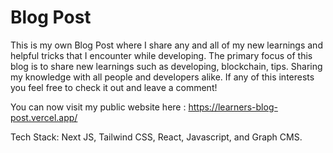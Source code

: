 # Blog Post

This is my own Blog Post where I share any and all of my new learnings and helpful tricks that I encounter while developing. The primary focus of this blog is to share new learnings such as developing, blockchain, tips. Sharing my knowledge with all people and developers alike. If any of this interests you feel free to check it out and leave a comment!

You can now visit my public website here : https://learners-blog-post.vercel.app/ 

Tech Stack: Next JS, Tailwind CSS, React, Javascript, and Graph CMS.

